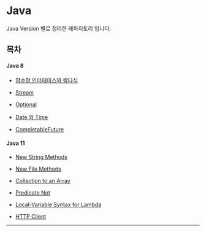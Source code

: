 # Java 

Java Version 별로 정리한 레파지토리 입니다. 

## 목차

#### Java 8 

- [함수형 인터페이스와 람다식](함수형-인터페이와-람다) <br/>

- [Stream](docs/java8/stream.md) <br/>

- [Optional](docs/java8/optional.md) <br/>

- [Date 와 Time](docs/java8/date-time.md) <br/>

- [CompletableFuture](docs/java8/completable-future.md) <br/>

#### Java 11 

- [New String Methods](docs/java11/new-string.md)

- [New File Methods](docs/java11/new-file.md)

- [Collection to an Array](docs/java11/collection.md)

- [Predicate Not](docs/java11/predicate-not.md)

- [Local-Variable Syntax for Lambda](docs/java11/local-variable-syntax-for-lambda.md)

- [HTTP Client](docs/java11/http-client.md)
***